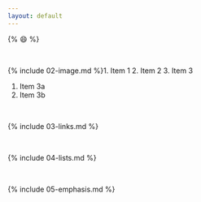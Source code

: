 ```yaml
---
layout: default
---
```


{% :smile: %}

<br>

{% include 02-image.md %}1. Item 1
2. Item 2
3. Item 3
   1. Item 3a
   2. Item 3b

<br>

{% include 03-links.md %}

<br>

{% include 04-lists.md %}

<br>

{% include 05-emphasis.md %}
